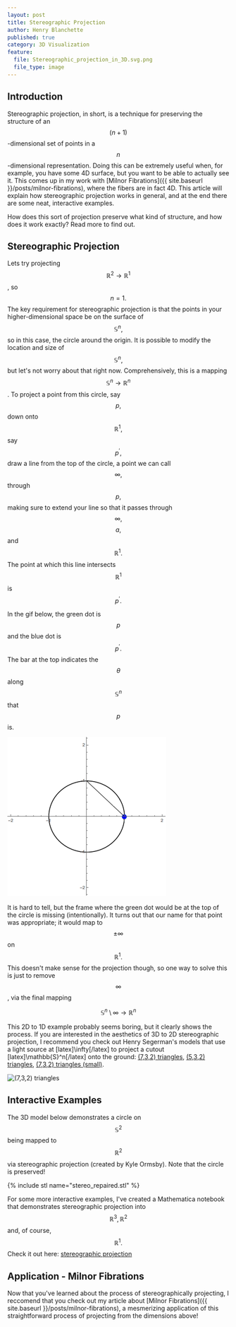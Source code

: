 ```yaml
---
layout: post
title: Stereographic Projection
author: Henry Blanchette
published: true
category: 3D Visualization
feature:
  file: Stereographic_projection_in_3D.svg.png
  file_type: image
---
```


## Introduction

Stereographic projection, in short, is a technique for preserving the structure of an $$(n+1)$$-dimensional set of points in a $$n$$-dimensional representation. Doing this can be extremely useful when, for example, you have some 4D surface, but you want to be able to actually see it. This comes up in my work with [Milnor Fibrations]({{ site.baseurl }}/posts/milnor-fibrations), where the fibers are in fact 4D. This article will explain how stereographic projection works in general, and at the end there are some neat, interactive examples.

How does this sort of projection preserve what kind of structure, and how does it work exactly? Read more to find out.

## Stereographic Projection

Lets try projecting $$\mathbb{R}^2 \rightarrow \mathbb{R}^1$$, so $$n=1.$$ The key requirement for stereographic projection is that the points in your higher-dimensional space be on the surface of $$\mathbb{S}^n,$$ so in this case, the circle around the origin. It is possible to modify the location and size of $$\mathbb{S}^n,$$ but let's not worry about that right now. Comprehensively, this is a mapping $$\mathbb{S}^n \rightarrow \mathbb{R}^n$$. To project a point from this circle, say $$p,$$ down onto $$\mathbb{R}^1,$$ say $$p^\prime,$$ draw a line from the top of the circle, a point we can call $$\infty,$$ through $$p,$$ making sure to extend your line so that it passes through $$\infty,$$$$a,$$ and $$\mathbb{R}^1.$$ The point at which this line intersects $$\mathbb{R}^1$$ is $$p^\prime.$$

In the gif below, the green dot is $$p$$ and the blue dot is $$p^\prime.$$ The bar at the top indicates the $$\theta$$ along $$\mathbb{S}^n$$ that $$p$$ is. 

![](../assets/posts/stereographic-projection/stereographic2D.gif)

It is hard to tell, but the frame where the green dot would be at the top of the circle is missing (intentionally). It turns out that our name for that point was appropriate; it would map to $$\pm \infty$$ on $$\mathbb{R}^1.$$ This doesn't make sense for the projection though, so one way to solve this is just to remove $$\infty$$, via the final mapping

$$
\mathbb{S}^n \setminus \infty \rightarrow \mathbb{R}^n
$$

This 2D to 1D example probably seems boring, but it clearly shows the process. If you are interested in the aesthetics of 3D to 2D stereographic projection, I recommend you check out Henry Segerman's models that use a light source at [latex]\infty[/latex] to project a cutout [latex]\mathbb{S}^n[/latex] onto the ground: [(7,3,2) triangles](https://www.thingiverse.com/thing:1608550), [(5,3,2) triangles](https://www.thingiverse.com/thing:1608531), [(7,3,2) triangles (small)](https://www.thingiverse.com/thing:477006).

![(7,3,2) triangles](https://thingiverse-production-new.s3.amazonaws.com/renders/67/93/fc/10/85/7bcb839d83537413cefdb521bc70cb85_preview_featured.jpg)

## Interactive Examples

The 3D model below demonstrates a circle on $$\mathbb{S}^2$$ being mapped to $$\mathbb{R}^2$$ via stereographic projection (created by Kyle Ormsby). Note that the circle is preserved!

{% include stl name="stereo_repaired.stl" %}

For some more interactive examples, I've created a Mathematica notebook that demonstrates stereographic projection into $$\mathbb{R}^3, \mathbb{R}^2$$ and, of course, $$\mathbb{R}^1.$$ Check it out here: [stereographic projection](../assets/posts/stereographic-projection/stereographic-projection.nb)

## Application - Milnor Fibrations

Now that you've learned about the process of stereographically projecting, I reccomend that you check out my article about [Milnor Fibrations]({{ site.baseurl }}/posts/milnor-fibrations), a mesmerizing application of this straightforward process of projecting from the dimensions above!
